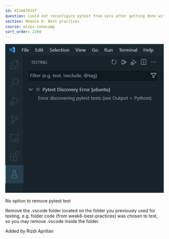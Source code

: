 ```yaml
---
id: 611e6f015f
question: Could not reconfigure pytest from zero after getting done with previous folder
section: Module 6: Best practices
course: mlops-zoomcamp
sort_order: 2260
---
```


![Image](images/mlops-zoomcamp/image_b6cec005.png)

No option to remove pytest test

Remove the .vscode folder located on the folder you previously used for testing, e.g. folder code (from week6-best-practices) was chosen to test, so you may remove .vscode inside the folder.

Added by Rizdi Aprilian

